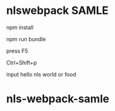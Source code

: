 # nlswebpack SAMLE


npm install

npm run bundle

press F5

Ctrl+Shift+p

input hello nls world or food

# nls-webpack-samle
